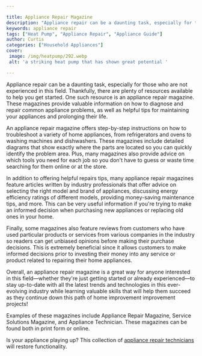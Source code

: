 ```yaml
---

title: Appliance Repair Magazine
description: "Appliance repair can be a daunting task, especially for those who are not experienced in this field. Thankfully, there are plenty ...read now to learn more"
keywords: appliance repair
tags: ["Heat Pump", "Appliance Repair", "Appliance Guide"]
author: Curtis
categories: ["Household Appliances"]
cover: 
 image: /img/heatpump/292.webp
 alt: 'a striking heat pump that has shown great potential '

---
```


Appliance repair can be a daunting task, especially for those who are not experienced in this field. Thankfully, there are plenty of resources available to help you get started. One such resource is an appliance repair magazine. These magazines provide valuable information on how to diagnose and repair common appliance problems, as well as helpful tips for maintaining your appliances and prolonging their life. 

An appliance repair magazine offers step-by-step instructions on how to troubleshoot a variety of home appliances, from refrigerators and ovens to washing machines and dishwashers. These magazines include detailed diagrams that show exactly where the parts are located so you can quickly identify the problem area. Plus, many magazines also provide advice on which tools you need for each job so you don't have to guess or waste time searching for them online or at the store. 

In addition to offering helpful repairs tips, many appliance repair magazines feature articles written by industry professionals that offer advice on selecting the right model and brand of appliances, discussing energy efficiency ratings of different models, providing money-saving maintenance tips, and more. This can be very useful information if you're trying to make an informed decision when purchasing new appliances or replacing old ones in your home. 

Finally, some magazines also feature reviews from customers who have used particular products or services from various companies in the industry so readers can get unbiased opinions before making their purchase decisions. This is extremely beneficial since it allows customers to make informed decisions prior to investing their money into any service or product related to repairing their home appliances. 

Overall, an appliance repair magazine is a great way for anyone interested in this field—whether they're just getting started or already experienced—to stay up-to-date with all the latest trends and technologies in this ever-evolving industry while learning valuable skills that will help them succeed as they continue down this path of home improvement improvement projects!

Examples of these magazines include Appliance Repair Magazine, Service Solutions Magazine, and Appliance Technician. These magazines can be found both in print form or online.

Is your appliance playing up? This collection of <a href="/pages/appliance-repair-technicians/">appliance repair technicians</a> will restore functionality.